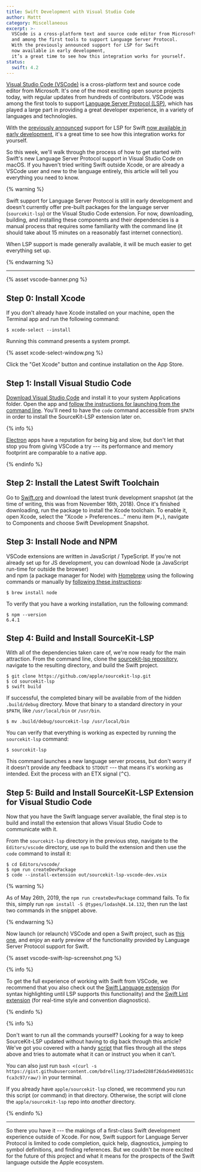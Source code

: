 ```yaml
---
title: Swift Development with Visual Studio Code
author: Mattt
category: Miscellaneous
excerpt: >-
  VSCode is a cross-platform text and source code editor from Microsoft,
  and among the first tools to support Language Server Protocol.
  With the previously announced support for LSP for Swift 
  now available in early development, 
  it’s a great time to see how this integration works for yourself.
status:
  swift: 4.2
---
```


[Visual Studio Code (VSCode)](https://code.visualstudio.com)
is a cross-platform text and source code editor from Microsoft.
It's one of the most exciting open source projects today,
with regular updates from hundreds of contributors.
VSCode was among the first tools to support
[Language Server Protocol (LSP)](https://microsoft.github.io/language-server-protocol/),
which has played a large part in providing a great developer experience,
in a variety of languages and technologies.

With the [previously announced](/language-server-protocol/)
support for LSP for Swift
[now available in early development](https://github.com/apple/sourcekit-lsp),
it's a great time to see how this integration works for yourself.

So this week,
we'll walk through the process of how to get started with
Swift's new Language Server Protocol support in Visual Studio Code on macOS.
If you haven't tried writing Swift outside Xcode,
or are already a VSCode user and new to the language entirely,
this article will tell you everything you need to know.

{% warning %}

Swift support for Language Server Protocol is still in early development
and doesn't currently offer pre-built packages for
the language server (`sourcekit-lsp`)
or the Visual Studio Code extension.
For now,
downloading, building, and installing these components and their dependencies
is a manual process that requires some familiarity with the command line
(it should take about 15 minutes on a reasonably fast internet connection).

When LSP support is made generally available,
it will be much easier to get everything set up.

{% endwarning %}

---

{% asset vscode-banner.png %}

## Step 0: Install Xcode

If you don't already have Xcode installed on your machine,
open the Terminal app and run the following command:

```terminal
$ xcode-select --install
```

Running this command presents a system prompt.

{% asset xcode-select-window.png %}

Click the "Get Xcode" button
and continue installation on the App Store.

## Step 1: Install Visual Studio Code

[Download Visual Studio Code](https://code.visualstudio.com)
and install it to your system Applications folder.
Open the app and
[follow the instructions for launching from the command line](https://code.visualstudio.com/docs/setup/mac#_launching-from-the-command-line).
You'll need to have the `code` command accessible from `$PATH`
in order to install the SourceKit-LSP extension later on.

{% info %}

[Electron](https://electronjs.org) apps
have a reputation for being big and slow,
but don't let that stop you from giving VSCode a try ---
its performance and memory footprint are comparable to a native app.

{% endinfo %}

## Step 2: Install the Latest Swift Toolchain

Go to [Swift.org](https://swift.org/download/#snapshots)
and download the latest trunk development snapshot
(at the time of writing, this was from November 16th, 2018).
Once it's finished downloading,
run the package to install the Xcode toolchain.
To enable it,
open Xcode,
select the "Xcode > Preferences..." menu item (<kbd>⌘</kbd><kbd>,</kbd>),
navigate to Components
and choose Swift Development Snapshot.

## Step 3: Install Node and NPM

VSCode extensions are written in JavaScript / TypeScript.
If you're not already set up for JS development,
you can download Node (a JavaScript run-time for outside the browser)  
and npm (a package manager for Node)
with [Homebrew](https://brew.sh) using the following commands
or manually by [following these instructions](https://www.npmjs.com/get-npm):

```terminal
$ brew install node
```

To verify that you have a working installation,
run the following command:

```terminal
$ npm --version
6.4.1
```

## Step 4: Build and Install SourceKit-LSP

With all of the dependencies taken care of,
we're now ready for the main attraction.
From the command line,
clone the [sourcekit-lsp repository](https://github.com/apple/sourcekit-lsp),
navigate to the resulting directory,
and build the Swift project.

```terminal
$ git clone https://github.com/apple/sourcekit-lsp.git
$ cd sourcekit-lsp
$ swift build
```

If successful,
the completed binary will be available from
of the hidden `.build/debug` directory.
Move that binary to a standard directory in your `$PATH`,
like `/usr/local/bin` or `/usr/bin`.

```terminal
$ mv .build/debug/sourcekit-lsp /usr/local/bin
```

You can verify that everything is working as expected
by running the `sourcekit-lsp` command:

```terminal
$ sourcekit-lsp
```

This command launches a new language server process,
but don't worry if it doesn't provide any feedback to `STDOUT` ---
that means it's working as intended.
Exit the process with an ETX signal (<kbd>^</kbd><kbd>C</kbd>).

## Step 5: Build and Install SourceKit-LSP Extension for Visual Studio Code

Now that you have the Swift language server available,
the final step is to build and install the extension
that allows Visual Studio Code to communicate with it.

From the `sourcekit-lsp` directory in the previous step,
navigate to the `Editors/vscode` directory,
use `npm` to build the extension
and then use the `code` command to install it:

```terminal
$ cd Editors/vscode/
$ npm run createDevPackage
$ code --install-extension out/sourcekit-lsp-vscode-dev.vsix
```

{% warning %}

As of May 26th, 2019, the `npm run createDevPackage` command fails. To fix this, simply run `npm install -S @types/lodash@4.14.132`, then run the last two commands in the snippet above.

{% endwarning %}

Now launch (or relaunch) VSCode and open a Swift project,
such as [this one](https://github.com/flight-school/money),
and enjoy an early preview of the functionality provided by
Language Server Protocol support for Swift.

{% asset vscode-swift-lsp-screenshot.png %}

{% info %}

To get the full experience of working with Swift from VSCode,
we recommend that you also check out
the [Swift Language extension](https://marketplace.visualstudio.com/items?itemName=Kasik96.swift)
(for syntax highlighting until LSP supports this functionality)
and the [Swift Lint extension](https://marketplace.visualstudio.com/items?itemName=shinnn.swiftlint)
(for real-time style and convention diagnostics).

{% endinfo %}

{% info %}

Don't want to run all the commands yourself? Looking for a way to keep SourceKit-LSP updated without having to dig back through this article? We've got you covered with a handy [script](https://gist.githubusercontent.com/bdrelling/371aded288f26da549d60531cfca3c97/raw/) that flies through all the steps above and tries to automate what it can or instruct you when it can't.

You can also just run `bash <(curl -s https://gist.githubusercontent.com/bdrelling/371aded288f26da549d60531cfca3c97/raw/)` in your terminal. 

If you already have `apple/sourcekit-lsp` cloned, we recommend you run this script (or command) in that directory. Otherwise, the script will clone the `apple/sourcekit-lsp` repo into _another_ directory.

{% endinfo %}

---

So there you have it ---
the makings of a first-class Swift development experience outside of Xcode.
For now, Swift support for Language Server Protocol
is limited to code completion, quick help, diagnostics,
jumping to symbol definitions, and finding references.
But we couldn't be more excited for the future of this project
and what it means for the prospects of the Swift language
outside the Apple ecosystem.
